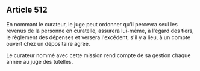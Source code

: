 Article 512
----
En nommant le curateur, le juge peut ordonner qu'il percevra seul les revenus de
la personne en curatelle, assurera lui-même, à l'égard des tiers, le règlement
des dépenses et versera l'excédent, s'il y a lieu, à un compte ouvert chez un
dépositaire agréé.

Le curateur nommé avec cette mission rend compte de sa gestion chaque année au
juge des tutelles.
